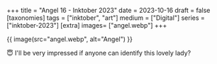 +++
title = "Angel 16 - Inktober 2023"
date = 2023-10-16
draft =  false
[taxonomies]
tags = ["inktober", "art"]
medium = ["Digital"]
series = ["inktober-2023"]
[extra]
images= ["angel.webp"]
+++

{{ image(src="angel.webp", alt="Angel") }}

😇 I'll be very impressed if anyone can identify this lovely lady?

